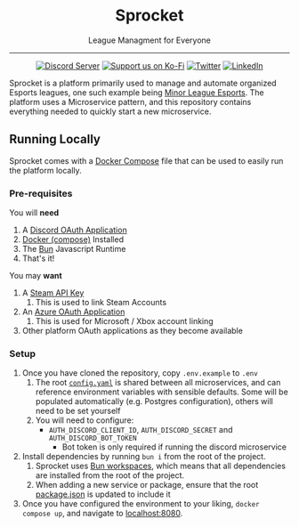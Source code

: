 <div align="center">

<h1> Sprocket </h1>
<p>League Managment for Everyone</p>

---


[![Discord Server](https://img.shields.io/discord/856290331279884288.svg?label=Discord&logo=Discord&colorB=7289da&style=for-the-badge)](https://discord.gg/hJ3YAvHucb)
[![Support us on Ko-Fi](https://img.shields.io/badge/Ko--fi-F16061?style=for-the-badge&logo=ko-fi&logoColor=white)](https://ko-fi.com/sprocketbot)
[![Twitter](https://img.shields.io/badge/Twitter-%231DA1F2.svg?style=for-the-badge&logo=Twitter&logoColor=white)](https://twitter.com/SprocketBot_)
[![LinkedIn](https://img.shields.io/badge/LinkedIn-0077B5?style=for-the-badge&logo=linkedin&logoColor=white)](https://www.linkedin.com/company/sprocketbot)

</div>

Sprocket is a platform primarily used to manage and automate organized Esports leagues, one such example being [Minor League Esports](https://mlesports.gg).
The platform uses a Microservice pattern, and this repository contains everything needed to quickly start a new microservice.


## Running Locally

Sprocket comes with a [Docker Compose](./docker-compose.yaml) file that can be used to easily run the platform locally.

### Pre-requisites

You will **need**  
1. A [Discord OAuth Application](https://discord.com/developers/applications)
2. [Docker (compose)](https://docs.docker.com/engine/install/) Installed
3. The [Bun](https://bun.sh/) Javascript Runtime
4. That's it!

You may **want**  
1. A [Steam API Key](https://steamcommunity.com/dev/apikey)
    1. This is used to link Steam Accounts
2. An [Azure OAuth Application](https://portal.azure.com)
    1. This is used for Microsoft / Xbox account linking
3. Other platform OAuth applications as they become available

### Setup

1. Once you have cloned the repository, copy `.env.example` to `.env`
    1. The root [`config.yaml`](./config.yaml) is shared between all microservices, and can reference environment variables with sensible defaults. Some will be populated automatically (e.g. Postgres configuration), others will need to be set yourself
    1. You will need to configure:
        - `AUTH_DISCORD_CLIENT_ID`, `AUTH_DISCORD_SECRET` and `AUTH_DISCORD_BOT_TOKEN`
            - Bot token is only required if running the discord microservice
1. Install dependencies by running `bun i` from the root of the project.
    1. Sprocket uses [Bun workspaces](https://bun.sh/docs/install/workspaces), which means that all dependencies are installed from the root of the project.
    1. When adding a new service or package, ensure that the root [package.json](./package.json) is updated to include it
1. Once you have configured the environment to your liking, `docker compose up`, and navigate to [localhost:8080](http://localhost:8080).